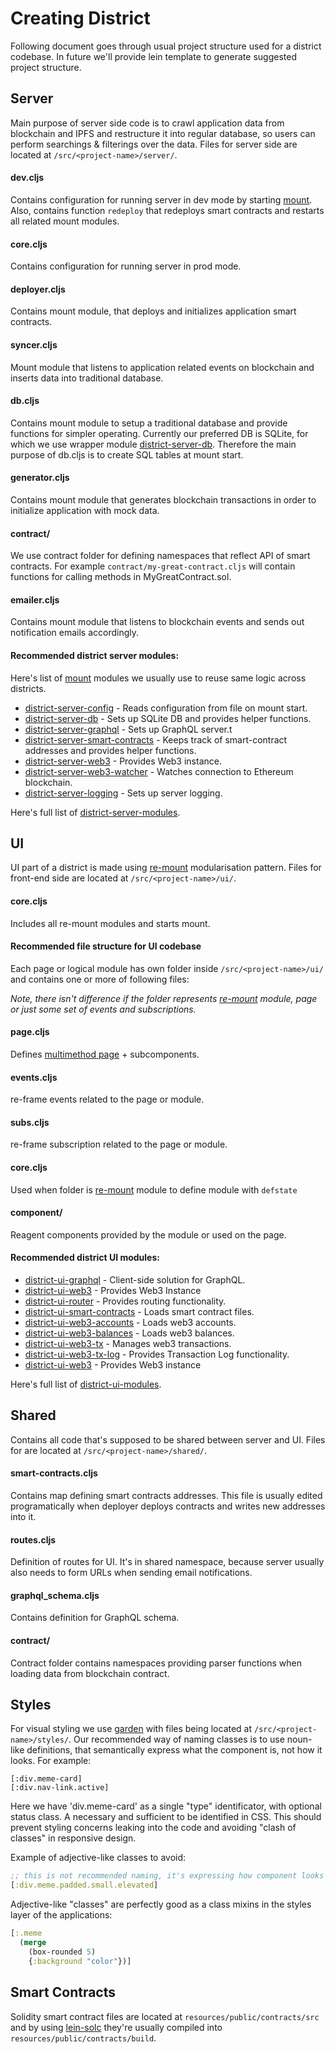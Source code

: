 # Creating District

Following document goes through usual project structure used for a district codebase. In future we'll provide lein template to generate suggested project structure. 

## Server
Main purpose of server side code is to crawl application data from blockchain and IPFS and restructure it into regular database, so users can perform searchings & filterings over the data. 
Files for server side are located at `/src/<project-name>/server/`.

#### dev.cljs
Contains configuration for running server in dev mode by starting [mount](https://github.com/tolitius/mount). Also, contains function `redeploy` that redeploys smart contracts and restarts all related mount modules. 

#### core.cljs
Contains configuration for running server in prod mode. 

#### deployer.cljs 
Contains mount module, that deploys and initializes application smart contracts. 

#### syncer.cljs
Mount module that listens to application related events on blockchain and inserts data into traditional database. 

#### db.cljs
Contains mount module to setup a traditional database and provide functions for simpler operating. Currently our preferred DB is SQLite, for which we use wrapper module [district-server-db](https://github.com/district0x/district-server-db). Therefore the main purpose of db.cljs is to create SQL tables at mount start. 

#### generator.cljs
Contains mount module that generates blockchain transactions in order to initialize application with mock data. 

#### contract/
We use contract folder for defining namespaces that reflect API of smart contracts. For example `contract/my-great-contract.cljs` will contain functions for calling methods in MyGreatContract.sol.

#### emailer.cljs
Contains mount module that listens to blockchain events and sends out notification emails accordingly. 

#### Recommended district server modules:
Here's list of [mount](https://github.com/tolitius/mount) modules we usually use to reuse same logic across districts.

- [district-server-config](https://github.com/district0x/district-server-config) - Reads configuration from file on mount start.
- [district-server-db](https://github.com/district0x/district-server-db) - Sets up SQLite DB and provides helper functions. 
- [district-server-graphql](https://github.com/district0x/district-server-graphql) - Sets up GraphQL server.t
- [district-server-smart-contracts](https://github.com/district0x/district-server-smart-contracts) - Keeps track of smart-contract addresses and provides helper functions.
- [district-server-web3](https://github.com/district0x/district-server-web3) - Provides Web3 instance.
- [district-server-web3-watcher](https://github.com/district0x/district-server-web3-watcher) - Watches connection to Ethereum blockchain.
- [district-server-logging](https://github.com/district0x/district-server-logging) - Sets up server logging.

Here's full list of [district-server-modules](https://github.com/search?q=topic%3Adistrict-server-module+org%3Adistrict0x&type=Repositories).

## UI
UI part of a district is made using [re-mount](https://github.com/district0x/d0x-INFRA/blob/master/re-mount.md) modularisation pattern. 
Files for front-end side are located at `/src/<project-name>/ui/`.

#### core.cljs
Includes all re-mount modules and starts mount. 

#### Recommended file structure for UI codebase
Each page or logical module has own folder inside `/src/<project-name>/ui/` and contains one or more of following files: 

_Note, there isn't difference if the folder represents [re-mount](https://github.com/district0x/d0x-INFRA/blob/master/re-mount.md) module, page or just some set of events and subscriptions._

#### page.cljs
Defines [multimethod page](https://github.com/district0x/district-ui-router#districtuicomponentpage) + subcomponents. 

#### events.cljs
re-frame events related to the page or module. 

#### subs.cljs
re-frame subscription related to the page or module. 

#### core.cljs
Used when folder is [re-mount](https://github.com/district0x/d0x-INFRA/blob/master/re-mount.md) module to define module with `defstate`

#### component/
Reagent components provided by the module or used on the page. 


#### Recommended district UI modules:
- [district-ui-graphql](https://github.com/district0x/district-ui-graphql) - Client-side solution for GraphQL.
- [district-ui-web3](https://github.com/district0x/district-ui-web3) - Provides Web3 Instance
- [district-ui-router](https://github.com/district0x/district-ui-router) - Provides routing functionality.
- [district-ui-smart-contracts](https://github.com/district0x/district-ui-smart-contracts) - Loads smart contract files.
- [district-ui-web3-accounts](https://github.com/district0x/district-ui-web3-accounts) - Loads web3 accounts. 
- [district-ui-web3-balances](https://github.com/district0x/district-ui-web3-balances) - Loads web3 balances.
- [district-ui-web3-tx](https://github.com/district0x/district-ui-web3-tx) - Manages web3 transactions. 
- [district-ui-web3-tx-log](https://github.com/district0x/district-ui-web3-tx-log) - Provides Transaction Log functionality. 
- [district-ui-web3](https://github.com/district0x/district-ui-web3) - Provides Web3 instance


Here's full list of [district-ui-modules](https://github.com/search?q=topic%3Adistrict-ui-module+org%3Adistrict0x&type=Repositories).

## Shared
Contains all code that's supposed to be shared between server and UI. 
Files for are located at `/src/<project-name>/shared/`.

#### smart-contracts.cljs
Contains map defining smart contracts addresses. This file is usually edited programatically when deployer deploys contracts and writes new addresses into it. 

#### routes.cljs 
Definition of routes for UI. It's in shared namespace, because server usually also needs to form URLs when sending email notifications. 

#### graphql_schema.cljs
Contains definition for GraphQL schema. 

#### contract/
Contract folder contains namespaces providing parser functions when loading data from blockchain contract. 

## Styles
For visual styling we use [garden](https://github.com/noprompt/garden) with files being located at `/src/<project-name>/styles/`. Our recommended way of naming classes is to use noun-like definitions, that semantically express what the component is, not how it looks. For example:

```
[:div.meme-card]
[:div.nav-link.active]
```
Here we have 'div.meme-card' as a single "type" identificator, with optional status class. A necessary and sufficient to be identified in CSS. This should prevent styling concerns leaking into the code and avoiding "clash of classes" in responsive design.

Example of adjective-like classes to avoid:

```clojure
;; this is not recommended naming, it's expressing how component looks
[:div.meme.padded.small.elevated]
```
Adjective-like "classes" are perfectly good as a class mixins in the styles layer of the applications:
```clojure
[:.meme
  (merge 
    (box-rounded 5)
    {:background "color"})]
```

## Smart Contracts
Solidity smart contract files are located at `resources/public/contracts/src` and by using [lein-solc](https://github.com/district0x/lein-solc) they're usually compiled into `resources/public/contracts/build`. 
